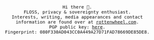 <p align='center'>
<samp>
  Hi there 👋.<br>
  FLOSS, privacy & sovereignty enthusiast.<br>
  Interests, writing, media appearances and contact information are found over at <a href="https://rottenwheel.com/">rottenwheel.com</a>.<br>
  PGP public key: <a href="https://rottenwheel.com/pgp.html">here</a>.<br>
  Fingerprint: 080F330AD043CC0A449A27D71FAD78669DE85DE8.<br>
</samp>
</p>
